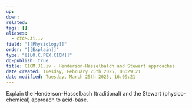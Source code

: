 ```yaml
---
up: 
down: 
related: 
tags: []
aliases:
  - CICM.J1.iv
field: "[[Physiology]]"
order: "[[Explain]]"
type: "[[LO.C.PEX.CICM]]"
dg-publish: true
title: CICM.J1.iv - Henderson-Hasselbalch and Stewart approaches
date created: Tuesday, February 25th 2025, 06:29:21
date modified: Tuesday, March 25th 2025, 16:09:21
---
```


Explain the Henderson-Hasselbach (traditional) and the Stewart (physico-chemical) approach to acid-base.
